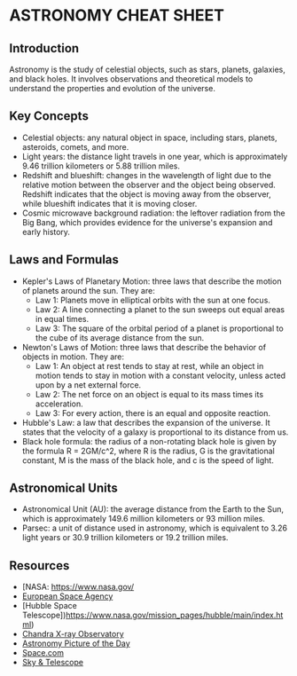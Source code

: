 # ASTRONOMY CHEAT SHEET #

## Introduction ##
Astronomy is the study of celestial objects, such as stars, planets, galaxies, and black holes. It involves observations and theoretical models to understand the properties and evolution of the universe.

## Key Concepts ##
- Celestial objects: any natural object in space, including stars, planets, asteroids, comets, and more.
- Light years: the distance light travels in one year, which is approximately 9.46 trillion kilometers or 5.88 trillion miles.
- Redshift and blueshift: changes in the wavelength of light due to the relative motion between the observer and the object being observed. Redshift indicates that the object is moving away from the observer, while blueshift indicates that it is moving closer.
- Cosmic microwave background radiation: the leftover radiation from the Big Bang, which provides evidence for the universe's expansion and early history.

## Laws and Formulas ##
- Kepler's Laws of Planetary Motion: three laws that describe the motion of planets around the sun. They are:
  - Law 1: Planets move in elliptical orbits with the sun at one focus.
  - Law 2: A line connecting a planet to the sun sweeps out equal areas in equal times.
  - Law 3: The square of the orbital period of a planet is proportional to the cube of its average distance from the sun.
- Newton's Laws of Motion: three laws that describe the behavior of objects in motion. They are:
  - Law 1: An object at rest tends to stay at rest, while an object in motion tends to stay in motion with a constant velocity, unless acted upon by a net external force.
  - Law 2: The net force on an object is equal to its mass times its acceleration.
  - Law 3: For every action, there is an equal and opposite reaction.
- Hubble's Law: a law that describes the expansion of the universe. It states that the velocity of a galaxy is proportional to its distance from us.
- Black hole formula: the radius of a non-rotating black hole is given by the formula R = 2GM/c^2, where R is the radius, G is the gravitational constant, M is the mass of the black hole, and c is the speed of light.

## Astronomical Units ##
- Astronomical Unit (AU): the average distance from the Earth to the Sun, which is approximately 149.6 million kilometers or 93 million miles.
- Parsec: a unit of distance used in astronomy, which is equivalent to 3.26 light years or 30.9 trillion kilometers or 19.2 trillion miles.

## Resources ##
- [NASA: https://www.nasa.gov/
- [European Space Agency](https://www.esa.int/)
- [Hubble Space Telescope])https://www.nasa.gov/mission_pages/hubble/main/index.html)
- [Chandra X-ray Observatory](https://www.nasa.gov/mission_pages/chandra/main/index.html)
- [Astronomy Picture of the Day](https://apod.nasa.gov/apod/astropix.html)
- [Space.com](https://www.space.com/)
- [Sky & Telescope](https://skyandtelescope.org/)
